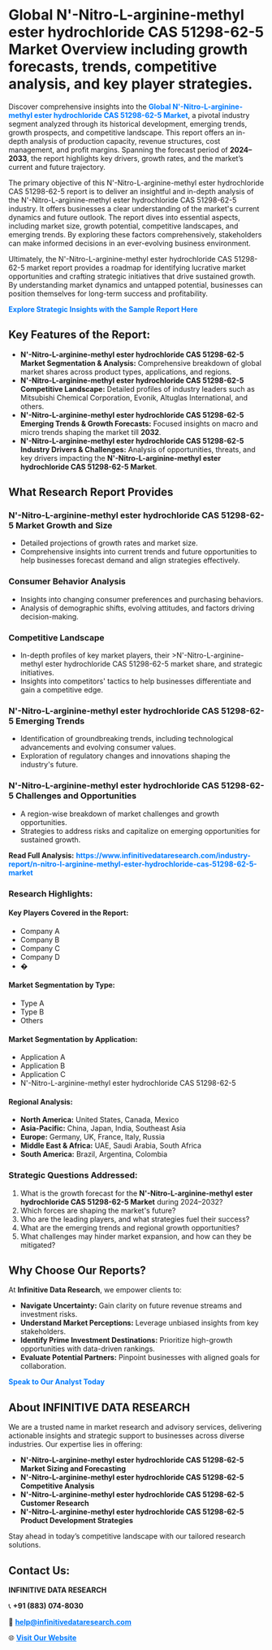<h1>Global N'-Nitro-L-arginine-methyl ester hydrochloride CAS 51298-62-5 Market Overview including growth forecasts, trends, competitive analysis, and key player strategies.</h1>
<p>
Discover comprehensive insights into the 
<a href="https://www.infinitivedataresearch.com/industry-report/n-nitro-l-arginine-methyl-ester-hydrochloride-cas-51298-62-5-market" rel="dofollow" style="color: #007BFF; text-decoration: none;"><strong>Global N'-Nitro-L-arginine-methyl ester hydrochloride CAS 51298-62-5 Market</strong></a>, a pivotal industry segment analyzed through its historical development, emerging trends, growth prospects, and competitive landscape. This report offers an in-depth analysis of production capacity, revenue structures, cost management, and profit margins. Spanning the forecast period of <strong>2024–2033</strong>, the report highlights key drivers, growth rates, and the market’s current and future trajectory.
</p>
<p>
The primary objective of this N'-Nitro-L-arginine-methyl ester hydrochloride CAS 51298-62-5 report is to deliver an insightful and in-depth analysis of the N'-Nitro-L-arginine-methyl ester hydrochloride CAS 51298-62-5 industry. It offers businesses a clear understanding of the market's current dynamics and future outlook. The report dives into essential aspects, including market size, growth potential, competitive landscapes, and emerging trends. By exploring these factors comprehensively, stakeholders can make informed decisions in an ever-evolving business environment.
</p>
<p>
Ultimately, the N'-Nitro-L-arginine-methyl ester hydrochloride CAS 51298-62-5 market report provides a roadmap for identifying lucrative market opportunities and crafting strategic initiatives that drive sustained growth. By understanding market dynamics and untapped potential, businesses can position themselves for long-term success and profitability.
</p>
<p>
<a href="https://www.infinitivedataresearch.com/request-sample/reportId=103598" style="color: #007BFF; text-decoration: none;"><strong>Explore Strategic Insights with the Sample Report Here</strong></a>
</p>

<h2>Key Features of the Report:</h2>
<ul>
<li><strong>N'-Nitro-L-arginine-methyl ester hydrochloride CAS 51298-62-5 Market Segmentation & Analysis:</strong> Comprehensive breakdown of global market shares across product types, applications, and regions.</li>
<li><strong>N'-Nitro-L-arginine-methyl ester hydrochloride CAS 51298-62-5 Competitive Landscape:</strong> Detailed profiles of industry leaders such as Mitsubishi Chemical Corporation, Evonik, Altuglas International, and others.</li>
<li><strong>N'-Nitro-L-arginine-methyl ester hydrochloride CAS 51298-62-5 Emerging Trends & Growth Forecasts:</strong> Focused insights on macro and micro trends shaping the market till <strong>2032</strong>.</li>
<li><strong>N'-Nitro-L-arginine-methyl ester hydrochloride CAS 51298-62-5 Industry Drivers & Challenges:</strong> Analysis of opportunities, threats, and key drivers impacting the <strong>N'-Nitro-L-arginine-methyl ester hydrochloride CAS 51298-62-5 Market</strong>.</li>
</ul>

<h2>What Research Report Provides</h2>
<h3>N'-Nitro-L-arginine-methyl ester hydrochloride CAS 51298-62-5 Market Growth and Size</h3>
<ul>
<li>Detailed projections of growth rates and market size.</li>
<li>Comprehensive insights into current trends and future opportunities to help businesses forecast demand and align strategies effectively.</li>
</ul>

<h3>Consumer Behavior Analysis</h3>
<ul>
<li>Insights into changing consumer preferences and purchasing behaviors.</li>
<li>Analysis of demographic shifts, evolving attitudes, and factors driving decision-making.</li>
</ul>

<h3>Competitive Landscape</h3>
<ul>
<li>In-depth profiles of key market players, their >N'-Nitro-L-arginine-methyl ester hydrochloride CAS 51298-62-5 market share, and strategic initiatives.</li>
<li>Insights into competitors' tactics to help businesses differentiate and gain a competitive edge.</li>
</ul>

<h3>N'-Nitro-L-arginine-methyl ester hydrochloride CAS 51298-62-5 Emerging Trends</h3>
<ul>
<li>Identification of groundbreaking trends, including technological advancements and evolving consumer values.</li>
<li>Exploration of regulatory changes and innovations shaping the industry's future.</li>
</ul>

<h3>N'-Nitro-L-arginine-methyl ester hydrochloride CAS 51298-62-5 Challenges and Opportunities</h3>
<ul>
<li>A region-wise breakdown of market challenges and growth opportunities.</li>
<li>Strategies to address risks and capitalize on emerging opportunities for sustained growth.</li>
</ul>
<p><strong>Read Full Analysis:</strong> <a href="https://www.infinitivedataresearch.com/industry-report/n-nitro-l-arginine-methyl-ester-hydrochloride-cas-51298-62-5-market" rel="dofollow" style="color: #007BFF; text-decoration: none;"><strong>https://www.infinitivedataresearch.com/industry-report/n-nitro-l-arginine-methyl-ester-hydrochloride-cas-51298-62-5-market</strong></a></p>
<h3>Research Highlights:</h3>
<h4>Key Players Covered in the Report:</h4>
<ul><li>Company A</li><li>Company B</li><li>Company C</li><li>Company D</li><li>�</li></ul>
<h4>Market Segmentation by Type:</h4>
<ul><li>Type A</li><li>Type B</li><li>Others</li></ul>
<h4>Market Segmentation by Application:</h4>
<ul><li>Application A</li><li>Application B</li><li>Application C</li><li>N&#039;-Nitro-L-arginine-methyl ester hydrochloride CAS 51298-62-5</li></ul>

<h4>Regional Analysis:</h4>
<ul>
<li><strong>North America:</strong> United States, Canada, Mexico</li>
<li><strong>Asia-Pacific:</strong> China, Japan, India, Southeast Asia</li>
<li><strong>Europe:</strong> Germany, UK, France, Italy, Russia</li>
<li><strong>Middle East & Africa:</strong> UAE, Saudi Arabia, South Africa</li>
<li><strong>South America:</strong> Brazil, Argentina, Colombia</li>
</ul>

<h3>Strategic Questions Addressed:</h3>
<ol>
<li>What is the growth forecast for the <strong>N'-Nitro-L-arginine-methyl ester hydrochloride CAS 51298-62-5 Market</strong> during 2024–2032?</li>
<li>Which forces are shaping the market's future?</li>
<li>Who are the leading players, and what strategies fuel their success?</li>
<li>What are the emerging trends and regional growth opportunities?</li>
<li>What challenges may hinder market expansion, and how can they be mitigated?</li>
</ol>

<h2>Why Choose Our Reports?</h2>
<p>At <strong>Infinitive Data Research</strong>, we empower clients to:</p>
<ul>
<li><strong>Navigate Uncertainty:</strong> Gain clarity on future revenue streams and investment risks.</li>
<li><strong>Understand Market Perceptions:</strong> Leverage unbiased insights from key stakeholders.</li>
<li><strong>Identify Prime Investment Destinations:</strong> Prioritize high-growth opportunities with data-driven rankings.</li>
<li><strong>Evaluate Potential Partners:</strong> Pinpoint businesses with aligned goals for collaboration.</li>
</ul>
<p><a href="https://www.infinitivedataresearch.com/industry-report/n-nitro-l-arginine-methyl-ester-hydrochloride-cas-51298-62-5-market" rel="dofollow" style="color: #007BFF; text-decoration: none;"><strong>Speak to Our Analyst Today</strong></a></p>

<h2>About INFINITIVE DATA RESEARCH</h2>
<p>We are a trusted name in market research and advisory services, delivering actionable insights and strategic support to businesses across diverse industries. Our expertise lies in offering:</p>
<ul>
<li><strong>N'-Nitro-L-arginine-methyl ester hydrochloride CAS 51298-62-5 Market Sizing and Forecasting</strong></li>
<li><strong>N'-Nitro-L-arginine-methyl ester hydrochloride CAS 51298-62-5 Competitive Analysis</strong></li>
<li><strong>N'-Nitro-L-arginine-methyl ester hydrochloride CAS 51298-62-5 Customer Research</strong></li>
<li><strong>N'-Nitro-L-arginine-methyl ester hydrochloride CAS 51298-62-5 Product Development Strategies</strong></li>
</ul>
<p>Stay ahead in today’s competitive landscape with our tailored research solutions.</p>

<h2>Contact Us:</h2>
<p><strong>INFINITIVE DATA RESEARCH</strong></p>
<p>📞 <strong>+91 (883) 074-8030</strong></p>
<p>📧 <strong><a href="mailto:help@infinitivedataresearch.com" style="color: #007BFF;">help@infinitivedataresearch.com</a></strong></p>
<p>🌐 <strong><a href="https://www.infinitivedataresearch.com" rel="dofollow" style="color: #007BFF;">Visit Our Website</a></strong></p>